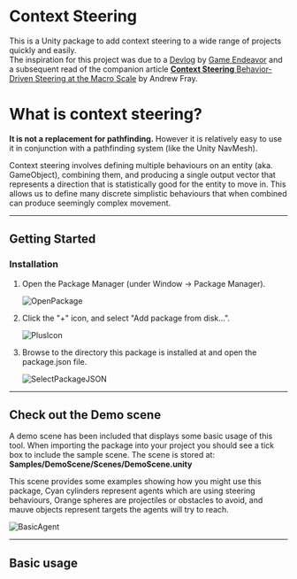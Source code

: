 # Context Steering

This is a Unity package to add context steering to a wide range of projects quickly and easily.  
The inspiration for this project was due to a [Devlog](https://www.youtube.com/watch?v=6BrZryMz-ac) by [Game Endeavor](https://www.youtube.com/channel/UCLweX1UtQjRjj7rs_0XQ2Eg) and a subsequent read of the companion article [**Context Steering** Behavior-Driven Steering at the Macro Scale](http://www.gameaipro.com/GameAIPro2/GameAIPro2_Chapter18_Context_Steering_Behavior-Driven_Steering_at_the_Macro_Scale.pdf) by Andrew Fray.

# What is context steering?

**It is not a replacement for pathfinding.** However it is relatively easy to use it in conjunction with a pathfinding system (like the Unity NavMesh).

Context steering involves defining multiple behaviours on an entity (aka. GameObject), combining them, and producing a single output vector that represents a direction that is statistically good for the entity to move in. This allows us to define many discrete simplistic behaviours that when combined can produce seemingly complex movement.

---

## Getting Started
### Installation
1. Open the Package Manager (under Window -> Package Manager).  

    ![OpenPackage](Documentation~/images/Installation/openpackagemanager.png)  

2. Click the "+" icon, and select "Add package from disk...".  

    ![PlusIcon](Documentation~/images/Installation/addpackagefromdisk.png)  

3. Browse to the directory this package is installed at and open the package.json file.  

    ![SelectPackageJSON](Documentation~/images/Installation/SelectPackageJson.png)

---

## Check out the Demo scene

A demo scene has been included that displays some basic usage of this tool. When importing the package into your project you should see a tick box to include the sample scene. The scene is stored at: **Samples/DemoScene/Scenes/DemoScene.unity**

This scene provides some examples showing how you might use this package, Cyan cylinders represent agents which are using steering behaviours, Orange spheres are projectiles or obstacles to avoid, and mauve objects represent targets the agents will try to reach.

![BasicAgent](Documentation~\images\DemoGuide\BasicAgent.png)

---

## Basic usage

